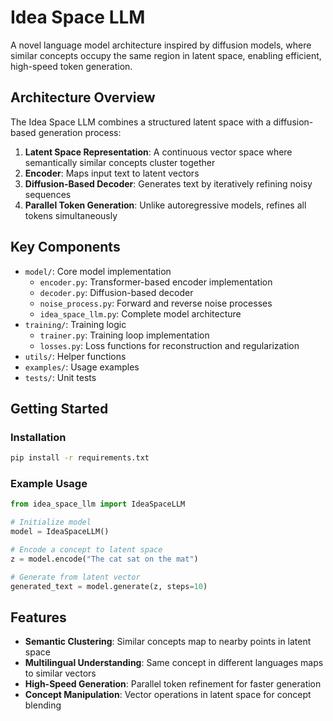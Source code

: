 # Idea Space LLM

A novel language model architecture inspired by diffusion models, where similar concepts occupy the same region in latent space, enabling efficient, high-speed token generation.

## Architecture Overview

The Idea Space LLM combines a structured latent space with a diffusion-based generation process:

1. **Latent Space Representation**: A continuous vector space where semantically similar concepts cluster together
2. **Encoder**: Maps input text to latent vectors 
3. **Diffusion-Based Decoder**: Generates text by iteratively refining noisy sequences
4. **Parallel Token Generation**: Unlike autoregressive models, refines all tokens simultaneously

## Key Components

- `model/`: Core model implementation
  - `encoder.py`: Transformer-based encoder implementation
  - `decoder.py`: Diffusion-based decoder 
  - `noise_process.py`: Forward and reverse noise processes
  - `idea_space_llm.py`: Complete model architecture
- `training/`: Training logic
  - `trainer.py`: Training loop implementation
  - `losses.py`: Loss functions for reconstruction and regularization
- `utils/`: Helper functions
- `examples/`: Usage examples
- `tests/`: Unit tests

## Getting Started

### Installation

```bash
pip install -r requirements.txt
```

### Example Usage

```python
from idea_space_llm import IdeaSpaceLLM

# Initialize model
model = IdeaSpaceLLM()

# Encode a concept to latent space
z = model.encode("The cat sat on the mat")

# Generate from latent vector
generated_text = model.generate(z, steps=10)
```

## Features

- **Semantic Clustering**: Similar concepts map to nearby points in latent space
- **Multilingual Understanding**: Same concept in different languages maps to similar vectors
- **High-Speed Generation**: Parallel token refinement for faster generation
- **Concept Manipulation**: Vector operations in latent space for concept blending 
